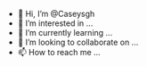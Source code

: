 - 👋 Hi, I’m @Caseysgh
- 👀 I’m interested in ...
- 🌱 I’m currently learning ...
- 💞️ I’m looking to collaborate on ...
- 📫 How to reach me ...

<!---
Caseysgh/Caseysgh is a ✨ special ✨ repository because its `README.md` (this file) appears on your GitHub profile.
You can click the Preview link to take a look at your changes.
--->
